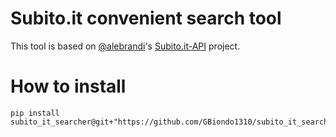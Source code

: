 # Subito.it convenient search tool

This tool is based on [@alebrandi](https://www.github.com/alebrandi)'s [Subito.it-API](https://github.com/alebrandi/Subito.it-API) project.

# How to install
```
pip install subito_it_searcher@git+"https://github.com/GBiondo1310/subito_it_searcher.git"
```
 